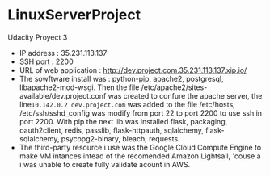 # LinuxServerProject
Udacity Proyect 3

- IP address : 35.231.113.137 
- SSH port : 2200
- URL of web application : http://dev.project.com.35.231.113.137.xip.io/
- The sowftware install was : python-pip, apache2, postgresql, libapache2-mod-wsgi. Then the file /etc/apache2/sites-available/dev.project.conf was created to confure the apache server, the line```10.142.0.2 dev.project.com``` was added to the file /etc/hosts, /etc/ssh/sshd_config was modify from port 22 to port 2200 to use ssh in port 2200. With pip the next lib was installed flask, packaging, oauth2client, redis, passlib, flask-httpauth, sqlalchemy, flask-sqlalchemy, psycopg2-binary, bleach, requests.
- The third-party resource i use was the Google Cloud Compute Engine to make VM intances intead of the recomended Amazon Lightsail, 'couse a i was unable to create fully validate acount in AWS.
